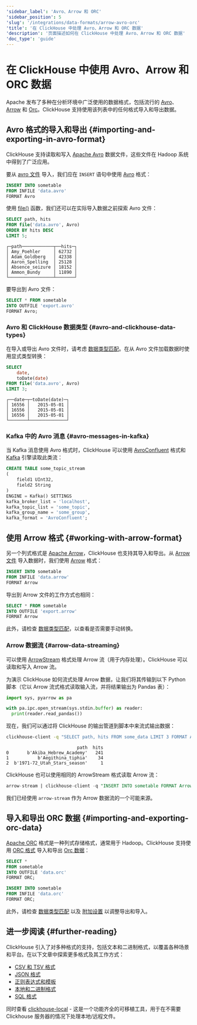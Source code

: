 ```yaml
---
'sidebar_label': 'Avro、Arrow 和 ORC'
'sidebar_position': 5
'slug': '/integrations/data-formats/arrow-avro-orc'
'title': '在 ClickHouse 中处理 Avro、Arrow 和 ORC 数据'
'description': '页面描述如何在 ClickHouse 中处理 Avro、Arrow 和 ORC 数据'
'doc_type': 'guide'
---
```



# 在 ClickHouse 中使用 Avro、Arrow 和 ORC 数据

Apache 发布了多种在分析环境中广泛使用的数据格式，包括流行的 [Avro](https://avro.apache.org/)、[Arrow](https://arrow.apache.org/) 和 [Orc](https://orc.apache.org/)。ClickHouse 支持使用该列表中的任何格式导入和导出数据。

## Avro 格式的导入和导出 {#importing-and-exporting-in-avro-format}

ClickHouse 支持读取和写入 [Apache Avro](https://avro.apache.org/) 数据文件，这些文件在 Hadoop 系统中得到了广泛应用。

要从 [avro 文件](assets/data.avro) 导入，我们应在 `INSERT` 语句中使用 [Avro](/interfaces/formats.md/#data-format-avro) 格式：

```sql
INSERT INTO sometable
FROM INFILE 'data.avro'
FORMAT Avro
```

使用 [file()](/sql-reference/functions/files.md/#file) 函数，我们还可以在实际导入数据之前探索 Avro 文件：

```sql
SELECT path, hits
FROM file('data.avro', Avro)
ORDER BY hits DESC
LIMIT 5;
```
```response
┌─path────────────┬──hits─┐
│ Amy_Poehler     │ 62732 │
│ Adam_Goldberg   │ 42338 │
│ Aaron_Spelling  │ 25128 │
│ Absence_seizure │ 18152 │
│ Ammon_Bundy     │ 11890 │
└─────────────────┴───────┘
```

要导出到 Avro 文件：

```sql
SELECT * FROM sometable
INTO OUTFILE 'export.avro'
FORMAT Avro;
```

### Avro 和 ClickHouse 数据类型 {#avro-and-clickhouse-data-types}

在导入或导出 Avro 文件时，请考虑 [数据类型匹配](/interfaces/formats/Avro#data-type-mapping)。在从 Avro 文件加载数据时使用显式类型转换：

```sql
SELECT
    date,
    toDate(date)
FROM file('data.avro', Avro)
LIMIT 3;
```
```response
┌──date─┬─toDate(date)─┐
│ 16556 │   2015-05-01 │
│ 16556 │   2015-05-01 │
│ 16556 │   2015-05-01 │
└───────┴──────────────┘
```

### Kafka 中的 Avro 消息 {#avro-messages-in-kafka}

当 Kafka 消息使用 Avro 格式时，ClickHouse 可以使用 [AvroConfluent](/interfaces/formats.md/#data-format-avro-confluent) 格式和 [Kafka](/engines/table-engines/integrations/kafka.md) 引擎读取此类流：

```sql
CREATE TABLE some_topic_stream
(
    field1 UInt32,
    field2 String
)
ENGINE = Kafka() SETTINGS
kafka_broker_list = 'localhost',
kafka_topic_list = 'some_topic',
kafka_group_name = 'some_group',
kafka_format = 'AvroConfluent';
```

## 使用 Arrow 格式 {#working-with-arrow-format}

另一个列式格式是 [Apache Arrow](https://arrow.apache.org/)，ClickHouse 也支持其导入和导出。从 [Arrow 文件](assets/data.arrow) 导入数据时，我们使用 [Arrow](/interfaces/formats.md/#data-format-arrow) 格式：

```sql
INSERT INTO sometable
FROM INFILE 'data.arrow'
FORMAT Arrow
```

导出到 Arrow 文件的工作方式也相同：

```sql
SELECT * FROM sometable
INTO OUTFILE 'export.arrow'
FORMAT Arrow
```

此外，请检查 [数据类型匹配](/interfaces/formats/Arrow#data-types-matching)，以查看是否需要手动转换。

### Arrow 数据流 {#arrow-data-streaming}

可以使用 [ArrowStream](/interfaces/formats.md/#data-format-arrow-stream) 格式处理 Arrow 流（用于内存处理）。ClickHouse 可以读取和写入 Arrow 流。

为演示 ClickHouse 如何流式处理 Arrow 数据，让我们将其传输到以下 Python 脚本（它以 Arrow 流式格式读取输入流，并将结果输出为 Pandas 表）：

```python
import sys, pyarrow as pa

with pa.ipc.open_stream(sys.stdin.buffer) as reader:
  print(reader.read_pandas())
```

现在，我们可以通过将 ClickHouse 的输出管道到脚本中来流式输出数据：

```bash
clickhouse-client -q "SELECT path, hits FROM some_data LIMIT 3 FORMAT ArrowStream" | python3 arrow.py
```
```response
                           path  hits
0       b'Akiba_Hebrew_Academy'   241
1           b'Aegithina_tiphia'    34
2  b'1971-72_Utah_Stars_season'     1
```

ClickHouse 也可以使用相同的 ArrowStream 格式读取 Arrow 流：

```sql
arrow-stream | clickhouse-client -q "INSERT INTO sometable FORMAT ArrowStream"
```

我们已经使用 `arrow-stream` 作为 Arrow 数据流的一个可能来源。

## 导入和导出 ORC 数据 {#importing-and-exporting-orc-data}

[Apache ORC](https://orc.apache.org/) 格式是一种列式存储格式，通常用于 Hadoop。ClickHouse 支持使用 [ORC 格式](/interfaces/formats.md/#data-format-orc) 导入和导出 [Orc 数据](assets/data.orc)：

```sql
SELECT *
FROM sometable
INTO OUTFILE 'data.orc'
FORMAT ORC;

INSERT INTO sometable
FROM INFILE 'data.orc'
FORMAT ORC;
```

此外，请检查 [数据类型匹配](/interfaces/formats/ORC) 以及 [附加设置](/interfaces/formats/Parquet#format-settings) 以调整导出和导入。

## 进一步阅读 {#further-reading}

ClickHouse 引入了对多种格式的支持，包括文本和二进制格式，以覆盖各种场景和平台。在以下文章中探索更多格式及其工作方式：

- [CSV 和 TSV 格式](csv-tsv.md)
- [JSON 格式](/integrations/data-ingestion/data-formats/json/intro.md)
- [正则表达式和模板](templates-regex.md)
- [本地和二进制格式](binary.md)
- [SQL 格式](sql.md)

同时查看 [clickhouse-local](https://clickhouse.com/blog/extracting-converting-querying-local-files-with-sql-clickhouse-local) - 这是一个功能齐全的可移植工具，用于在不需要 Clickhouse 服务器的情况下处理本地/远程文件。

